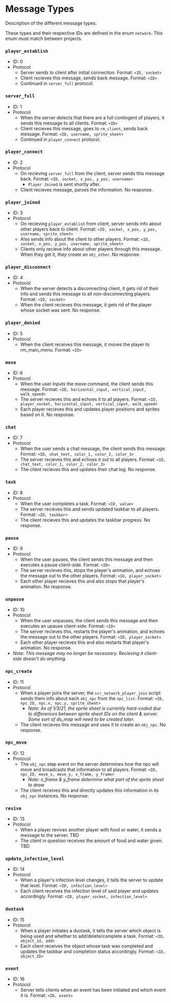# Message Types
Description of the different message types.

These types and their respective IDs are defined in the enum `network`. This enum must match between projects.

### `player_establish`
* ID: 0
* Protocol
    * Server sends to client after initial connection. Format: `<ID, socket>`
    * Client recieves this message, sends back message. Format: `<ID>`
    * Continued in `server_full` protocol.

### `server_full`
* ID: 1
* Protocol
    * When the server detects that there are a full contingent of players, it sends this message to all clients. Format: `<ID>`
    * Client recieves this message, goes to `rm_client`, sends back message. Format: `<ID, username, sprite_sheet>`
    * Continued in `player_connect` protocol.

### `player_connect`
* ID: 2
* Protocol
    * On recieving `server_full` from the client, server sends this message back. Format: `<ID, socket, x_pos, y_pos, username>`
        * `Player Joined` is sent shortly after.
    * Client recieves message, parses the information. No response.

### `player_joined`
* ID: 3
* Protocol
    * On recieving `player_establish` from client, server sends info about other players back to client. Format: `<ID, socket, x_pos, y_pos, username, sprite_sheet>`
    * Also sends info about the client to other players. Format: `<ID, socket, x_pos, y_pos, username, sprite_sheet>`
    * Clients only recieve info about other players through this message. When they get it, they create an `obj_other`. No response.

### `player_disconnect`
* ID: 4
* Protocol
    * When the server detects a disconnecting client, it gets rid of their info and sends this message to all non-disconnecting players. Format: `<ID, socket>`
    * When the client recieves this message, it gets rid of the player whose socket was sent. No response.

### `player_denied`
* ID: 5
* Protocol
   * When the client receives this message, it moves the player to rm_main_menu. Format: `<ID>`

### `move`
* ID: 6
* Protocol
    * When the user inputs the move command, the client sends this message. Format: `<ID, horizontal_input, vertical_input, walk_speed>`
    * The server recieves this and echoes it to all players. Format: `<ID, player_socket, horizontal_input, vertical_input, walk_speed>`
    * Each player recieves this and updates player positions and sprites based on it. No response.

### `chat`
* ID: 7
* Protocol
    * When the user sends a chat message, the client sends this message. Format: `<ID, chat_text, color_1, color_2, color_3>`
    * The server recieves this and echoes it out to all players. Format: `<ID, chat_text, color_1, color_2, color_3>`
    * The client recieves this and updates their chat log. No response.

### `task`
* ID: 8
* Protocol
    * When the user completes a task. Format: `<ID, value>`
    * The server recieves this and sends updated taskbar to all players. Format: `<ID, taskbar>`
    * The client recieves this and updates the taskbar progress. No response.

### `pause`
* ID: 9
* Protocol
    * When the user pauses, the client sends this message and then executes a pause client-side. Format: `<ID>`
    * The server recieves this, stops the player's animation, and echoes the message out to the other players. Format: `<ID, player_socket>`
    * Each other player recieves this and also stops that player's animation. No response.

### `unpause`
* ID: 10
* Protocol
    * When the user unpauses, the client sends this message and then executes an upause client-side. Format: `<ID>`
    * The server recieves this, restarts the player's animation, and echoes the message out to the other players. Format: `<ID, player_socket>`
    * Each other player recieves this and also restarts that player's animation. No response.
* *Note: This message may no longer be necessary. Recieving it client-side doesn't do anything.*

### `npc_create`
* ID: 11
* Protocol
    * When a player joins the server, the `scr_network_player_join` script sends them info about each `obj_npc` from the `npc_list`. Format: `<ID, npc_ID, npc.x, npc.y, sprite_sheet>`
        * *Note: As of 1/3/21, the sprite sheet is currently hard-coded due to differences between sprite sheet IDs on the client & server. Some sort of ds_map will need to be created later.*
    * The client recieves this message and uses it to create an `obj_npc`. No response.

### `npc_move`
* ID: 12
* Protocol
    * The `obj_npc` step event on the server determines how the npc will move and broadcasts that information to all players. Format: `<ID, npc_ID, move_x, move_y, x_frame, y_frame>`
        * *Note: x_frame & y_frame determine what part of the sprite sheet to draw*
    * The client receives this and directly updates this information in its `obj_npc` instances. No response.
    
###  `revive`
* ID: 13
* Protocol
   * When a player revives another player with food or water, it sends a message to the server. TBD
   * The client in question receives the amount of food and water given. TBD

### `update_infection_level`
* ID: 14
* Protocol
   * When a player's infection level changes, it tells the server to update that level. Format: `<ID, infection_level>`
   * Each client receives the infection level of said player and updates accordingly. Format: `<ID, player_socket, infection_level>`

### `duotask`
* ID: 15
* Protocol
   * When a player initiates a duotask, it tells the server which object is being used and whether to add/delete/complete a task. Format: `<ID, object_id, add>`
   * Each client receives the object whose task was completed and updates the taskbar and completion status accordingly. Format: `<ID, object_ID>`

### `event`
* ID: 16
* Protocol
   * Server tells clients when an event has been initiated and which event it is. Format: `<ID, event>`
